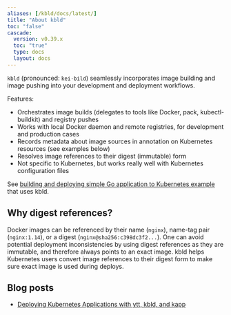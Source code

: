 ```yaml
---
aliases: [/kbld/docs/latest/]
title: "About kbld"
toc: "false"
cascade:
  version: v0.39.x
  toc: "true"
  type: docs
  layout: docs
---
```


`kbld` (pronounced: `kei·bild`) seamlessly incorporates image building and image pushing into your development and deployment workflows.

Features:

- Orchestrates image builds (delegates to tools like Docker, pack, kubectl-buildkit) and registry pushes
- Works with local Docker daemon and remote registries, for development and production cases
- Records metadata about image sources in annotation on Kubernetes resources (see examples below)
- Resolves image references to their digest (immutable) form
- Not specific to Kubernetes, but works really well with Kubernetes configuration files  

See [building and deploying simple Go application to Kubernetes example](/blog/deploying-apps-with-ytt-kbld-kapp/#building-container-images-locally) that uses kbld.

## Why digest references?

Docker images can be referenced by their name (`nginx`), name-tag pair (`nginx:1.14`), or a digest (`nginx@sha256:c398dc3f2...`). One can avoid potential deployment inconsistencies by using digest references as they are immutable, and therefore always points to an exact image. kbld helps Kubernetes users convert image references to their digest form to make sure exact image is used during deploys.

## Blog posts

- [Deploying Kubernetes Applications with ytt, kbld, and kapp](/blog/deploying-apps-with-ytt-kbld-kapp)
